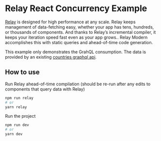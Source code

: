 # Relay React Concurrency Example

[Relay](https://relay.dev/) is designed for high performance at any scale. Relay keeps management of data-fetching easy, whether your app has tens, hundreds, or thousands of components. And thanks to Relay’s incremental compiler, it keeps your iteration speed fast even as your app grows.. Relay Modern accomplishes this with static queries and ahead-of-time code generation.

This example only demonstrates the GrahQL consumption.
The data is provided by an existing [countries graphql api](https://github.com/trevorblades/countries).

## How to use

Run Relay ahead-of-time compilation (should be re-run after any edits to components that query data with Relay)

```bash
npm run relay
# or
yarn relay
```

Run the project

```bash
npm run dev
# or
yarn dev
```
